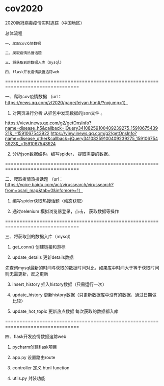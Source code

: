 # cov2020
2020新冠病毒疫情实时追踪（中国地区）

总体流程
	
	一、爬取cov疫情数据
	
	二、爬取疫情热搜话题

	三、将获取到的数据入库（mysql）

	四、flask开发疫情数据追踪web

================================================================================

一、爬取cov疫情数据 （url：https://news.qq.com/zt2020/page/feiyan.htm#/?nojump=1）

1. 对网页进行分析 从抓包中发现数据的json文件  。

https://view.inews.qq.com/g2/getOnsInfo?name=disease_h5&callback=jQuery34108259100409239275_1591067543921&_=1591067543922
https://view.inews.qq.com/g2/getOnsInfo?name=disease_other&callback=jQuery34108259100409239275_1591067543923&_=1591067543924

2. 分析json数据结构，编写spider， 提取需要的数据。

================================================================================

二、爬取疫情热搜话题 （url：https://voice.baidu.com/act/virussearch/virussearch?from=osari_map&tab=0&infomore=1）

1. 编写spider获取热搜话题（动态获取）

2. 通过selenium 模拟浏览器登录，点击， 获取数据等操作

================================================================================

三、将获取到的数据入库（mysql）

1. get_conn() 创建链接和游标

2. update_details 更新details数据 

先查询mysql最新的时间与获取的数据时间对比，如果库中时间大于等于获取时间则无需更新，反之更新

3. insert_history 插入history数据（只需运行一次）

4. update_history 更新history数据（只更新数据库中没有的数据，通过日期做比较）

5. update_hot_topic 更新热点数据 每次获取的数据都入库

================================================================================

四、flask开发疫情数据追踪web

1. pycharm创建flask项目

2. app.py 设置路由route

3. controller 定义 html function 

4. utils.py 封装功能
